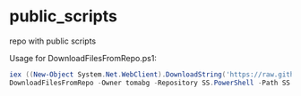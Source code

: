 # public_scripts
repo with public scripts


Usage for DownloadFilesFromRepo.ps1:

```PowerShell
iex ((New-Object System.Net.WebClient).DownloadString('https://raw.githubusercontent.com/tomabg/public_scripts/master/DownloadFilesFromRepo.ps1')) 
DownloadFilesFromRepo -Owner tomabg -Repository SS.PowerShell -Path SS.PowerShell/bin/Debug -DestinationPath (Get-Module -ListAvailable SS.PowerShell).path.TrimEnd('SS.PowerShell.psd1')
```

